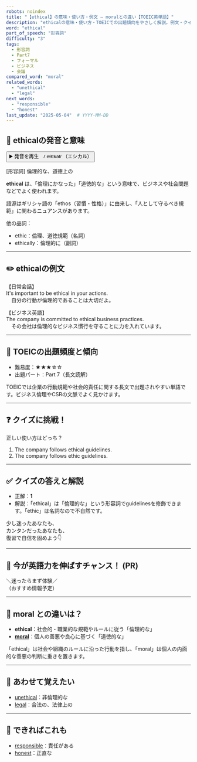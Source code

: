 ```yaml
---
robots: noindex
title: "【ethical】の意味・使い方・例文 ― moralとの違い【TOEIC英単語】"
description: "ethicalの意味・使い方・TOEICでの出題傾向をやさしく解説。例文・クイズ付きでmoralとの違いもわかりやすく学べます。"
word: "ethical"
part_of_speech: "形容詞"
difficulty: "3"
tags:
  - 形容詞
  - Part7
  - フォーマル
  - ビジネス
  - 会議
compared_word: "moral"
related_words:
  - "unethical"
  - "legal"
next_words:
  - "responsible"
  - "honest"
last_update: "2025-05-04"  # YYYY-MM-DD
---
```


## 🔰 ethicalの発音と意味

<button class="play-audio" onclick="playTTS('ethical')">
  <span class="play-audio-main">
    ▶️ 発音を再生　/ˈeθɪkəl/
  </span>
  <span class="play-audio-sub">
    （エシカル）
  </span>
</button>

[形容詞] 倫理的な、道徳上の

**ethical** は、「倫理にかなった」「道徳的な」という意味で、ビジネスや社会問題などでよく使われます。

語源はギリシャ語の「ethos（習慣・性格）」に由来し、「人として守るべき規範」に関わるニュアンスがあります。

他の品詞：  
- ethic：倫理、道徳規範（名詞）
- ethically：倫理的に（副詞）

---

## ✏️ ethicalの例文

【日常会話】  
It's important to be ethical in your actions.  
　自分の行動が倫理的であることは大切だよ。

【ビジネス英語】  
The company is committed to ethical business practices.  
　その会社は倫理的なビジネス慣行を守ることに力を入れています。

---

## 🎯 TOEICの出題頻度と傾向

- 難易度：★★★☆☆
- 出題パート：Part 7（長文読解）

TOEICでは企業の行動規範や社会的責任に関する長文で出題されやすい単語です。ビジネス倫理やCSRの文脈でよく見かけます。

---

## ❓ クイズに挑戦！

正しい使い方はどっち？

1. The company follows ethical guidelines.  
2. The company follows ethic guidelines.

---

## ✅ クイズの答えと解説

- 正解：**1**
- 解説：「ethical」は「倫理的な」という形容詞でguidelinesを修飾できます。「ethic」は名詞なので不自然です。

少し迷ったあなたも、  
カンタンだったあなたも、  
復習で自信を固めよう👇️

---

## 🚀 今が英語力を伸ばすチャンス！ (PR)

<div class="info-center">
＼迷ったらまず体験／<br>  
（おすすめ情報予定）
</div>

---

## 🤔  moral との違いは？

- **ethical**：社会的・職業的な規範やルールに従う「倫理的な」
- **[moral](/moral)**：個人の善悪や良心に基づく「道徳的な」

「ethical」は社会や組織のルールに沿った行動を指し、「moral」は個人の内面的な善悪の判断に重きを置きます。

---

## 🧩 あわせて覚えたい

- [unethical](/unethical)：非倫理的な
- [legal](/legal)：合法の、法律上の

---

## 📖 できればこれも

- [responsible](/responsible)：責任がある
- [honest](/honest)：正直な

<!-- cvid: aid11_bid39 -->
